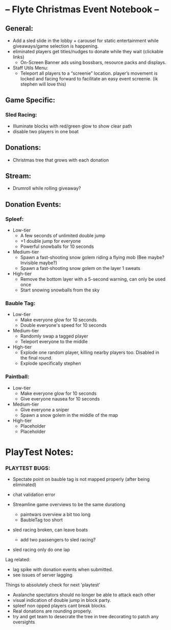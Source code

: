 # – Flyte Christmas Event Notebook –

## General:

- Add a sled slide in the lobby + carousel for static entertainment while giveaways/game selection is happening.
- eliminated players get titles/nudges to donate while they wait (clickable links)
    - On-Screen Banner ads using bossbars, resource packs and displays.
- Staff Utils Menu:
    - Teleport all players to a “screenie” location. player’s movement is locked and facing forward to facilitate an easy event screenie. (ik stephen
      will love this)

## Game Specific:

### Sled Racing:

- Illuminate blocks with red/green glow to show clear path
- disable two players in one boat

## Donations:

- Christmas tree that grows with each donation

## Stream:

- Drumroll while rolling giveaway?

## Donation Events:

### Spleef:

- Low-tier
    - A few seconds of unlimited double jump
    - +1 double jump for everyone
    - Powerful snowballs for 10 seconds
- Medium-tier
    - Spawn a fast-shooting snow golem riding a flying mob (Bee maybe? Invisible maybe?)
    - Spawn a fast-shooting snow golem on the layer 1 sweats
- High-tier
    - Remove the bottom layer with a 5-second warning, can only be used once
    - Start snowing snowballs from the sky

### Bauble Tag:

- Low-tier
    - Make everyone glow for 10 seconds
    - Double everyone's speed for 10 seconds
- Medium-tier
    - Randomly swap a tagged player
    - Teleport everyone to the middle
- High-tier
    - Explode one random player, killing nearby players too. Disabled in the final round.
    - Explode specifically stephen

### Paintball:

- Low-tier
    - Make everyone glow for 10 seconds
    - Give everyone nausea for 10 seconds
- Medium-tier
    - Give everyone a sniper
    - Spawn a snow golem in the middle of the map
- High-tier
    - Placeholder
    - Placeholder

# PlayTest Notes:

### PLAYTEST BUGS:

- Spectate point on bauble tag is not mapped properly (after being eliminated)
- chat validation error
- Streamline game overviews to be the same durationg
    - paintwars overview a bit too long
    - BaubleTag too short

- sled racing broken, can leave boats
    - add two passengers to sled racing?
- sled racing only do one lap

Lag related:

- lag spike with donation events when submitted.
- see issues of server lagging

Things to absolutely check for next 'playtest'

- Avalanche spectators should no longer be able to attack each other
- visual indication of double jump in block party.
- spleef non opped players cant break blocks.
- Real donations are rounding properly.
- try and get team to desecrate the tree in tree decorating to patch any oversights